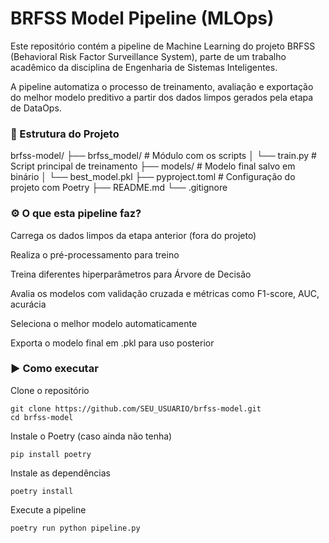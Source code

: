 <h1> BRFSS Model Pipeline (MLOps) </h1>

Este repositório contém a pipeline de Machine Learning do projeto BRFSS (Behavioral Risk Factor Surveillance System), parte de um trabalho acadêmico da disciplina de Engenharia de Sistemas Inteligentes.

A pipeline automatiza o processo de treinamento, avaliação e exportação do melhor modelo preditivo a partir dos dados limpos gerados pela etapa de DataOps.

<h3> 📁 Estrutura do Projeto </h3>

brfss-model/
├── brfss_model/             # Módulo com os scripts
│   └── train.py             # Script principal de treinamento
├── models/                  # Modelo final salvo em binário
│   └── best_model.pkl
├── pyproject.toml           # Configuração do projeto com Poetry
├── README.md
└── .gitignore

<h3> ⚙️ O que esta pipeline faz? </h3>

Carrega os dados limpos da etapa anterior (fora do projeto)

Realiza o pré-processamento para treino

Treina diferentes hiperparâmetros para Árvore de Decisão

Avalia os modelos com validação cruzada e métricas como F1-score, AUC, acurácia

Seleciona o melhor modelo automaticamente

Exporta o modelo final em .pkl para uso posterior

<h3>▶️ Como executar</h3>

Clone o repositório

    git clone https://github.com/SEU_USUARIO/brfss-model.git
    cd brfss-model

Instale o Poetry (caso ainda não tenha)

    pip install poetry

Instale as dependências

    poetry install

Execute a pipeline

    poetry run python pipeline.py
